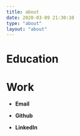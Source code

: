 ```yaml
---
title: about
date: 2020-03-09 21:30:10
type: "about"
layout: "about"
---
```



# Education

# Work


* <b>Email</b>

* <b>Github</b>

* <b>LinkedIn</b>

